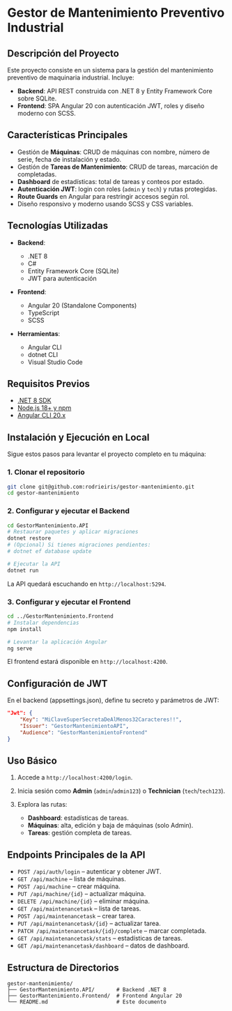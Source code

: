 # Gestor de Mantenimiento Preventivo Industrial
## Descripción del Proyecto
Este proyecto consiste en un sistema para la gestión del mantenimiento preventivo de maquinaria industrial. Incluye:

* **Backend**: API REST construida con .NET 8 y Entity Framework Core sobre SQLite.
* **Frontend**: SPA Angular 20 con autenticación JWT, roles y diseño moderno con SCSS.

## Características Principales
* Gestión de **Máquinas**: CRUD de máquinas con nombre, número de serie, fecha de instalación y estado.
* Gestión de **Tareas de Mantenimiento**: CRUD de tareas, marcación de completadas.
* **Dashboard** de estadísticas: total de tareas y conteos por estado.
* **Autenticación JWT**: login con roles (`admin` y `tech`) y rutas protegidas.
* **Route Guards** en Angular para restringir accesos según rol.
* Diseño responsivo y moderno usando SCSS y CSS variables.

## Tecnologías Utilizadas
* **Backend**:
  * .NET 8
  * C#
  * Entity Framework Core (SQLite)
  * JWT para autenticación

* **Frontend**:
  * Angular 20 (Standalone Components)
  * TypeScript
  * SCSS

* **Herramientas**:
  * Angular CLI
  * dotnet CLI
  * Visual Studio Code

## Requisitos Previos
* [.NET 8 SDK](https://dotnet.microsoft.com/download)
* [Node.js 18+ y npm](https://nodejs.org/)
* [Angular CLI 20.x](https://angular.io/cli)

## Instalación y Ejecución en Local
Sigue estos pasos para levantar el proyecto completo en tu máquina:

### 1. Clonar el repositorio
```bash
git clone git@github.com:rodrieiris/gestor-mantenimiento.git
cd gestor-mantenimiento
```

### 2. Configurar y ejecutar el Backend
```bash
cd GestorMantenimiento.API
# Restaurar paquetes y aplicar migraciones
dotnet restore
# (Opcional) Si tienes migraciones pendientes:
# dotnet ef database update

# Ejecutar la API
dotnet run
```

La API quedará escuchando en `http://localhost:5294`.

### 3. Configurar y ejecutar el Frontend
```bash
cd ../GestorMantenimiento.Frontend
# Instalar dependencias
npm install

# Levantar la aplicación Angular
ng serve
```

El frontend estará disponible en `http://localhost:4200`.

## Configuración de JWT
En el backend (appsettings.json), define tu secreto y parámetros de JWT:

```json
"Jwt": {
    "Key": "MiClaveSuperSecretaDeAlMenos32Caracteres!!",
    "Issuer": "GestorMantenimientoAPI",
    "Audience": "GestorMantenimientoFrontend"
}
```

## Uso Básico
1. Accede a `http://localhost:4200/login`.
2. Inicia sesión como **Admin** (`admin`/`admin123`) o **Technician** (`tech`/`tech123`).
3. Explora las rutas:

   * **Dashboard**: estadísticas de tareas.
   * **Máquinas**: alta, edición y baja de máquinas (solo Admin).
   * **Tareas**: gestión completa de tareas.

## Endpoints Principales de la API
* `POST /api/auth/login` – autenticar y obtener JWT.
* `GET /api/machine` – lista de máquinas.
* `POST /api/machine` – crear máquina.
* `PUT /api/machine/{id}` – actualizar máquina.
* `DELETE /api/machine/{id}` – eliminar máquina.
* `GET /api/maintenancetask` – lista de tareas.
* `POST /api/maintenancetask` – crear tarea.
* `PUT /api/maintenancetask/{id}` – actualizar tarea.
* `PATCH /api/maintenancetask/{id}/complete` – marcar completada.
* `GET /api/maintenancetask/stats` – estadísticas de tareas.
* `GET /api/maintenancetask/dashboard` – datos de dashboard.

## Estructura de Directorios
```
gestor-mantenimiento/
├── GestorMantenimiento.API/       # Backend .NET 8
├── GestorMantenimiento.Frontend/  # Frontend Angular 20
└── README.md                      # Este documento
```